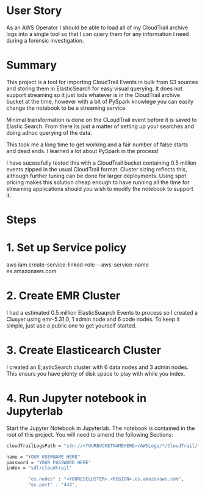 # User Story
As an AWS Operator I should be able to load all of my CloudTrail archive logs into a single tool so that I can query them for any information I need during a forensic investigation.

# Summary

This project is a tool for importing CloudTrail Events in bulk from S3 sources and storing them in ElasticSearch for easy visual querying.  It does not support streaming so it just lods whatever is in the CloudTrail archive bucket at the time, however with a bit of PySpark knowlege you can easily change the notebook to be a streaming service.

Minimal transformation is done on the CLoudTrail event before it is saved to Elastic Search.  From there its just a matter of setting up your searches and doing adhoc querying of the data.

This took me a long time to get working and a fair number of false starts and dead ends.  I learned a lot about PySpark in the process!

I have sucessfully tested this with a CloudTrail bucket containing 0.5 million events zipped in the usual CloudTrail format.  Cluster sizing reflects this, although further tuning can be done for larger deployments.  Using spot pricing makes this solution cheap enough to have running all the time for streaming applications should you wish to modify the notebook to support it.

# Steps

# 1. Set up Service policy
aws iam create-service-linked-role --aws-service-name es.amazonaws.com
# 2. Create EMR Cluster
I had a estimated 0.5 million ElasticSeaqrch Events to process so I created a Clusyer using emr-5.31.0, 1 admin node and 6 code nodes.  To keep it simple, just use a public one to get yourself started.
# 3. Create Elasticearch Cluster
I created an E;asticSearch cluster with 6 data nodes and 3 admin nodes.  This ensurs you have plenty of disk space to play with while you index.
# 4. Run Jupyter notebook in Jupyterlab
Start the Jupyter Notebook in Jupyterlab.  The notebook is contained in the root of this project.  You will need to amend the following Sections:
```bash
cloudTrailLogsPath = "s3n://<YOURBUCKETNAMEHERE>/AWSLogs/*/CloudTrail/*/*/*/*/"
```
```bash
name = "YOUR USERNAME HERE"
password = "YOUR PASSWORD HERE"
index = "sdl/cloudtrail"
```
```bash
        "es.nodes" : "<YOURESCLUSTER>.<REGION>.es.amazonaws.com",
        "es.port" : "443",
```